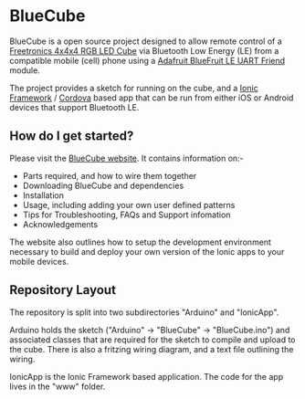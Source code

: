 # BlueCube
BlueCube is a open source project designed to allow remote control of a [Freetronics 4x4x4 RGB LED Cube](http://www.freetronics.com.au/products/cube4-4x4x4-rgb-led-cube) via Bluetooth Low Energy (LE) from a compatible mobile (cell) phone using a [Adafruit BlueFruit LE UART Friend](https://www.adafruit.com/product/2479) module.

The project provides a sketch for running on the cube, and a [Ionic Framework](http://ionicframework.com) / [Cordova](https://cordova.apache.org) based app that can be run from either iOS or Android devices that support Bluetooth LE.

## How do I get started?
Please visit the [BlueCube website](http://neographophobic.github.io/BlueCube). It contains information on:-

* Parts required, and how to wire them together
* Downloading BlueCube and dependencies
* Installation
* Usage, including adding your own user defined patterns
* Tips for Troubleshooting, FAQs and Support infomation
* Acknowledgements

The website also outlines how to setup the development environment necessary to build and deploy your own version of the Ionic apps to your mobile devices.

## Repository Layout
The repository is split into two subdirectories "Arduino" and "IonicApp". 

Arduino holds the sketch ("Arduino" -> "BlueCube" -> "BlueCube.ino") and associated classes that are required for the sketch to compile and upload to the cube. There is also a fritzing wiring diagram, and a text file outlining the wiring.

IonicApp is the Ionic Framework based application. The code for the app lives in the "www" folder.
